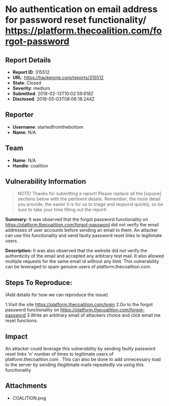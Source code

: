 # No authentication on email address for password reset functionality/ https://platform.thecoalition.com/forgot-password

## Report Details
- **Report ID**: 315512
- **URL**: https://hackerone.com/reports/315512
- **State**: Closed
- **Severity**: medium
- **Submitted**: 2018-02-13T10:02:59.618Z
- **Disclosed**: 2018-05-03T08:06:18.244Z

## Reporter
- **Username**: startedfromthebottom
- **Name**: N/A

## Team
- **Name**: N/A
- **Handle**: coalition

## Vulnerability Information
> NOTE! Thanks for submitting a report! Please replace *all* the [square] sections below with the pertinent details. Remember, the more detail you provide, the easier it is for us to triage and respond quickly, so be sure to take your time filling out the report!

**Summary:** It was observed that the forgot password functionality on https://platform.thecoalition.com/forgot-password did not verify the email addresses of user accounts before sending an email to them. An attacker can use this functionality and send faulty password reset links to legitimate users.

**Description:** It was also observed that the website did not verify the authenticity of the email and accepted any arbitrary test mail. It also allowed multiple requests for the same email id without any limit. This vulnerability can be leveraged to spam genuine users of platform.thecoalition.com.

## Steps To Reproduce:

(Add details for how we can reproduce the issue)

  1.Visit the site https://platform.thecoalition.com/login
  2.Go to the forgot password functionality on https://platform.thecoalition.com/forgot-password
  3.Write an arbitrary email of attackers choice and click email me reset functions.

## Impact

An attacker could leverage this vulnerability by sending faulty password reset links 'n' number of times to legitimate users of platform.thecoalition.com  . This can also be done to add unnecessary load to the server by sending illegitimate mails repeatedly via using this functionality

## Attachments
- COALITION.png
